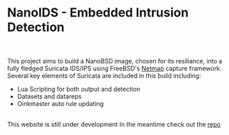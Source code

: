 <!DOCTYPE html>
<html lang="en">
  <head>
    <meta charset="UTF-8">
    <meta name="viewport" content="width=device-width, initial-scale=1.0">
    <meta http-equiv="X-UA-Compatible" content="ie=edge">
    <title>NanoIDS; Open Source Intrusion Detection System based on NanoBSD</title>
    <link rel="stylesheet" href="./style.css">
    <link rel="icon" href="./favicon.ico" type="image/x-icon">
  </head>
  <body>
    <main>
        <h1>NanoIDS - Embedded Intrusion Detection</h1> 
	<br>
	<br>
	This project aims to build a NanoBSD image, chosen for its resiliance, into a fully fledged Suricata IDS/IPS using FreeBSD's <a href="https://man.freebsd.org/cgi/man.cgi?netmap(4)" class="urlextern" title="https://man.freebsd.org/cgi/man.cgi?netmap(4)" rel="ugc nofollow">Netmap</a> capture framework.
	<br>
	Several key elements of Suricata are included in this build including:
	<ul>
  	<li>Lua Scripting for both output and detection</li>
  	<li>Datasets and datareps</li>
  	<li>Oinkmaster auto rule updating</li>
	</ul>
	<br>
	This website is still under development In the meantime check out the <a href="https://github.com/taylorjoshu00/NanoIDS" class="urlextern" title="https://github.com/taylorjoshu00/NanoIDS" rel="ugc nofollow">repo</a>
    </main>
  </body>
</html>
